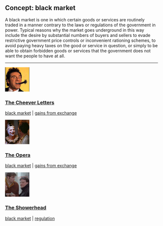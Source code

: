 ## Concept: black market

A black market is one in which certain goods or services are routinely traded in a manner contrary to the laws or regulations of the government in power. Typical reasons why the market goes underground in this way include the desire by substantial numbers of buyers and sellers to evade restrictive government price controls or inconvenient rationing schemes, to avoid paying heavy taxes on the good or service in question, or simply to be able to obtain forbidden goods or services that the government does not want the people to have at all.

<hr>
<div class="clip-listing">
<img src="media/icons/cheever_letters_clip2.jpg" alt="The Cheever Letters icon">

### [The Cheever Letters](../clip/31/)

[black market](/concept/black-market/) | [gains from exchange](/concept/gains-from-exchange/)
</div>

<div class="clip-listing">
<img src="media/icons/opera.jpg" alt="The Opera icon">

### [The Opera](../clip/33/)

[black market](/concept/black-market/) | [gains from exchange](/concept/gains-from-exchange/)
</div>

<div class="clip-listing">
<img src="media/icons/showerhead_clip2.jpg" alt="The Showerhead icon">

### [The Showerhead](../clip/72/)

[black market](/concept/black-market/) | [regulation](/concept/regulation/)
</div>

